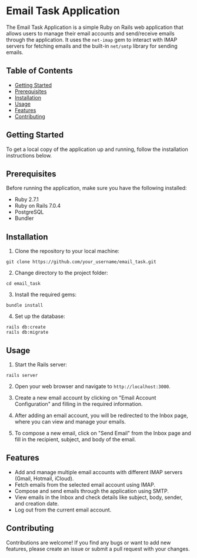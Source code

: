 # Email Task Application

The Email Task Application is a simple Ruby on Rails web application that allows users to manage their email accounts and send/receive emails through the application. It uses the `net-imap` gem to interact with IMAP servers for fetching emails and the built-in `net/smtp` library for sending emails.

## Table of Contents

- [Getting Started](#getting-started)
- [Prerequisites](#prerequisites)
- [Installation](#installation)
- [Usage](#usage)
- [Features](#features)
- [Contributing](#contributing)
## Getting Started

To get a local copy of the application up and running, follow the installation instructions below.

## Prerequisites

Before running the application, make sure you have the following installed:

- Ruby 2.7.1
- Ruby on Rails 7.0.4
- PostgreSQL
- Bundler

## Installation

1. Clone the repository to your local machine:

```
git clone https://github.com/your_username/email_task.git
```

2. Change directory to the project folder:

```
cd email_task
```

3. Install the required gems:

```
bundle install
```

4. Set up the database:

```
rails db:create
rails db:migrate
```

## Usage

1. Start the Rails server:

```
rails server
```

2. Open your web browser and navigate to `http://localhost:3000`.

3. Create a new email account by clicking on "Email Account Configuration" and filling in the required information.

4. After adding an email account, you will be redirected to the Inbox page, where you can view and manage your emails.

5. To compose a new email, click on "Send Email" from the Inbox page and fill in the recipient, subject, and body of the email.

## Features

- Add and manage multiple email accounts with different IMAP servers (Gmail, Hotmail, iCloud).
- Fetch emails from the selected email account using IMAP.
- Compose and send emails through the application using SMTP.
- View emails in the Inbox and check details like subject, body, sender, and creation date.
- Log out from the current email account.

## Contributing

Contributions are welcome! If you find any bugs or want to add new features, please create an issue or submit a pull request with your changes.
